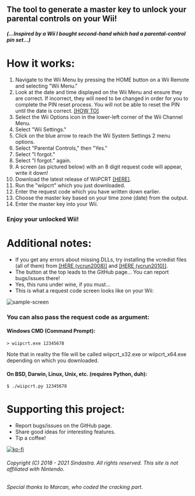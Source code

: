 ## The tool to generate a master key to unlock your parental controls on your Wii!

##### (...Inspired by a Wii I bought second-hand which had a parental-control pin set...)

# How it works:
1. Navigate to the Wii Menu by pressing the HOME button on a Wii Remote and selecting "Wii Menu."
2. Look at the date and time displayed on the Wii Menu and ensure they are correct. If incorrect, they will need to be changed in order for you to complete the PIN reset process. You will not be able to reset the PIN until the date is correct. [[HOW TO]](https://tinyurl.com/ybq5md73)
3. Select the Wii Options icon in the lower-left corner of the Wii Channel Menu.
4. Select "Wii Settings."
5. Click on the blue arrow to reach the Wii System Settings 2 menu options.
6. Select "Parental Controls," then "Yes."
7. Select "I forgot."
8. Select "I forgot." again.
9. A screen (as pictured below) with an 8 digit request code will appear, write it down!
10. Download the latest release of WiiPCRT [[HERE]](https://github.com/sindastra/WiiPCRT/releases).
11. Run the "wiipcrt" which you just downloaded.
12. Enter the request code which you have written down earlier.
13. Choose the master key based on your time zone (date) from the output.
14. Enter the master key into your Wii.

### Enjoy your unlocked Wii!

# Additional notes:

* If you get any errors about missing DLLs, try installing the vcredist files (all of them) from [[HERE (vcrun2008)]](https://www.microsoft.com/en-us/download/details.aspx?id=29) and [[HERE (vcrun2010)]](https://www.microsoft.com/en-us/download/details.aspx?id=5555).
* The button at the top leads to the GitHub page... You can report bugs/issues there!
* Yes, this runs under wine, if you must...
* This is what a request code screen looks like on your Wii:

![sample-screen](request_sample.png "Screen on your Wii")

### You can also pass the request code as argument:
#### Windows CMD (Command Prompt):
```
> wiipcrt.exe 12345678
```
Note that in reality the file will be called wiipcrt_x32.exe or wiipcrt_x64.exe depending on which you downloaded.

#### On BSD, Darwin, Linux, Unix, etc. (requires Python, duh):
```
$ ./wiipcrt.py 12345678
```

# Supporting this project:
* Report bugs/issues on the GitHub page.
* Share good ideas for interesting features.
* Tip a coffee!

[![ko-fi](https://www.ko-fi.com/img/githubbutton_sm.svg)](https://ko-fi.com/W7W215OZB)

###### Copyright (C) 2018 - 2021 Sindastra. All rights reserved. This site is not affiliated with Nintendo.
###### Special thanks to Marcan, who coded the cracking part.
